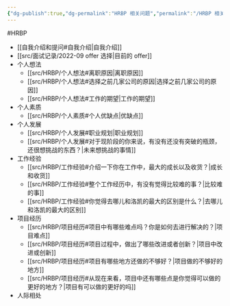 ```yaml
---
{"dg-publish":true,"dg-permalink":"HRBP 相关问题","permalink":"/HRBP 相关问题/"}
---
```



#HRBP 

- [[自我介绍和提问#自我介绍\|自我介绍]]
- [[src/面试记录/2022-09 offer 选择\|目前的 offer]]
- 个人想法
	- [[src/HRBP/个人想法#离职原因\|离职原因]]
	- [[src/HRBP/个人想法#选择之前几家公司的原因\|选择之前几家公司的原因]]
	- [[src/HRBP/个人想法#工作的期望\|工作的期望]]
- 个人素质
	- [[src/HRBP/个人素质#个人优缺点\|优缺点]]
- 个人发展
	- [[src/HRBP/个人发展#职业规划\|职业规划]]
	- [[src/HRBP/个人发展#对于现阶段的你来说，有没有还没有突破的瓶颈，还很想挑战的东西？\|未来想挑战的事情]]
- 工作经验
	- [[src/HRBP/工作经验#介绍一下你在工作中，最大的成长以及收货？\|成长和收货]]
	- [[src/HRBP/工作经验#整个工作经历中，有没有觉得比较难的事？\|比较难的事]]
	- [[src/HRBP/工作经验#你觉得去哪儿和洛凯的最大的区别是什么？\|去哪儿和洛凯的最大的区别]]
- 项目经历
	- [[src/HRBP/项目经历#项目中有哪些难点吗？你是如何去进行解决的？\|项目难点]]
	- [[src/HRBP/项目经历#项目过程中，做出了哪些改进或者创新？\|项目中改进或创新]]
	- [[src/HRBP/项目经历#项目有哪些地方还做的不够好？\|项目做的不够好的地方]]
	- [[src/HRBP/项目经历#从现在来看，项目中还有哪些点是你觉得可以做的更好的地方？\|项目有可以做的更好的吗]]
- 人际相处